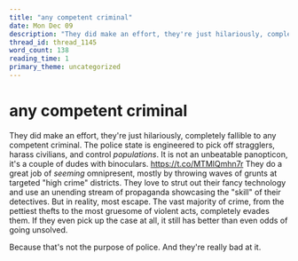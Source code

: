 ```yaml
---
title: "any competent criminal"
date: Mon Dec 09
description: "They did make an effort, they're just hilariously, completely fallible to any competent criminal."
thread_id: thread_1145
word_count: 138
reading_time: 1
primary_theme: uncategorized
---
```


# any competent criminal

They did make an effort, they're just hilariously, completely fallible to any competent criminal. The police state is engineered to pick off stragglers, harass civilians, and control *populations*. It is not an unbeatable panopticon, it's a couple of dudes with binoculars. https://t.co/MTMlQmhn7r They do a great job of *seeming* omnipresent, mostly by throwing waves of grunts at targeted "high crime" districts. They love to strut out their fancy technology and use an unending stream of propaganda showcasing the "skill" of their detectives. But in reality, most escape. The vast majority of crime, from the pettiest thefts to the most gruesome of violent acts, completely evades them. If they even pick up the case at all, it still has better than even odds of going unsolved.

Because that's not the purpose of police. And they're really bad at it.